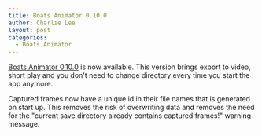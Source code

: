 ```yaml
---
title: Boats Animator 0.10.0
author: Charlie Lee
layout: post
categories:
  - Boats Animator
---
```

[Boats Animator 0.10.0](https://github.com/charlielee/boats-animator/releases/tag/v0.10.0) is now available. This version brings export to video, short play and you don't need to change directory every time you start the app anymore.

Captured frames now have a unique id in their file names that is generated on start up. This removes the risk of overwriting data and removes the need for the "current save directory already contains captured frames!" warning message.

